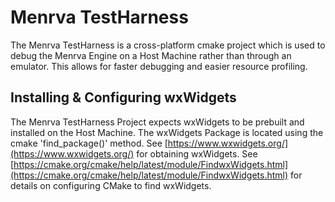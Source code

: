 # Menrva TestHarness
The Menrva TestHarness is a cross-platform cmake project which is used to debug the Menrva Engine on a Host Machine rather than through an emulator.  This allows for faster debugging and easier resource profiling.

## Installing & Configuring wxWidgets
The Menrva TestHarness Project expects wxWidgets to be prebuilt and installed on the Host Machine.  The wxWidgets Package is located using the cmake 'find_package()' method.  See [https://www.wxwidgets.org/](https://www.wxwidgets.org/) for obtaining wxWidgets.  See [https://cmake.org/cmake/help/latest/module/FindwxWidgets.html](https://cmake.org/cmake/help/latest/module/FindwxWidgets.html) for details on configuring CMake to find wxWidgets.

